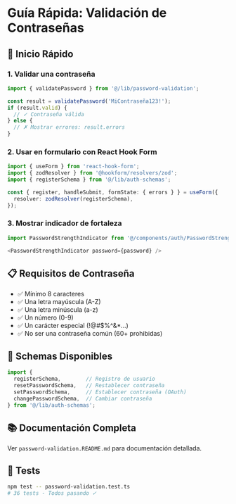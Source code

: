 # Guía Rápida: Validación de Contraseñas

## 🚀 Inicio Rápido

### 1. Validar una contraseña

```typescript
import { validatePassword } from '@/lib/password-validation';

const result = validatePassword('MiContraseña123!');
if (result.valid) {
  // ✓ Contraseña válida
} else {
  // ✗ Mostrar errores: result.errors
}
```

### 2. Usar en formulario con React Hook Form

```typescript
import { useForm } from 'react-hook-form';
import { zodResolver } from '@hookform/resolvers/zod';
import { registerSchema } from '@/lib/auth-schemas';

const { register, handleSubmit, formState: { errors } } = useForm({
  resolver: zodResolver(registerSchema),
});
```

### 3. Mostrar indicador de fortaleza

```typescript
import PasswordStrengthIndicator from '@/components/auth/PasswordStrengthIndicator';

<PasswordStrengthIndicator password={password} />
```

## 📋 Requisitos de Contraseña

- ✅ Mínimo 8 caracteres
- ✅ Una letra mayúscula (A-Z)
- ✅ Una letra minúscula (a-z)
- ✅ Un número (0-9)
- ✅ Un carácter especial (!@#$%^&*...)
- ✅ No ser una contraseña común (60+ prohibidas)

## 🎯 Schemas Disponibles

```typescript
import {
  registerSchema,        // Registro de usuario
  resetPasswordSchema,   // Restablecer contraseña
  setPasswordSchema,     // Establecer contraseña (OAuth)
  changePasswordSchema,  // Cambiar contraseña
} from '@/lib/auth-schemas';
```

## 📚 Documentación Completa

Ver `password-validation.README.md` para documentación detallada.

## 🧪 Tests

```bash
npm test -- password-validation.test.ts
# 36 tests - Todos pasando ✓
```
